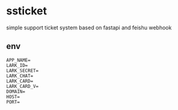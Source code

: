 # ssticket
simple support ticket system based on fastapi and feishu webhook

## env
```{bash}
APP_NAME=
LARK_ID=
LARK_SECRET=
LARK_CHAT=
LARK_CARD=
LARK_CARD_V=
DOMAIN=
HOST=
PORT=
```